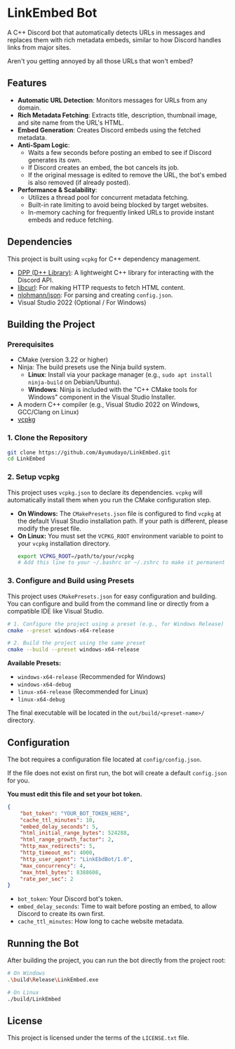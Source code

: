 # LinkEmbed Bot

A C++ Discord bot that automatically detects URLs in messages and replaces them with rich metadata embeds, similar to how Discord handles links from major sites.

Aren't you getting annoyed by all those URLs that won't embed?

## Features

- **Automatic URL Detection**: Monitors messages for URLs from any domain.
- **Rich Metadata Fetching**: Extracts title, description, thumbnail image, and site name from the URL's HTML.
- **Embed Generation**: Creates Discord embeds using the fetched metadata.
- **Anti-Spam Logic**:
    - Waits a few seconds before posting an embed to see if Discord generates its own.
    - If Discord creates an embed, the bot cancels its job.
    - If the original message is edited to remove the URL, the bot's embed is also removed (if already posted).
- **Performance & Scalability**:
    - Utilizes a thread pool for concurrent metadata fetching.
    - Built-in rate limiting to avoid being blocked by target websites.
    - In-memory caching for frequently linked URLs to provide instant embeds and reduce fetching.



## Dependencies

This project is built using `vcpkg` for C++ dependency management.

- [DPP (D++ Library)](https://dpp.dev/): A lightweight C++ library for interacting with the Discord API.
- [libcurl](https://curl.se/libcurl/): For making HTTP requests to fetch HTML content.
- [nlohmann/json](https://github.com/nlohmann/json): For parsing and creating `config.json`.
- Visual Studio 2022 (Optional / For Windows)

## Building the Project

### Prerequisites

- CMake (version 3.22 or higher)
- Ninja: The build presets use the Ninja build system.
  - **Linux**: Install via your package manager (e.g., `sudo apt install ninja-build` on Debian/Ubuntu).
  - **Windows**: Ninja is included with the "C++ CMake tools for Windows" component in the Visual Studio Installer.
- A modern C++ compiler (e.g., Visual Studio 2022 on Windows, GCC/Clang on Linux)
- [vcpkg](https://github.com/microsoft/vcpkg)

### 1. Clone the Repository

```bash
git clone https://github.com/Ayumudayo/LinkEmbed.git
cd LinkEmbed
```

### 2. Setup vcpkg

This project uses `vcpkg.json` to declare its dependencies. `vcpkg` will automatically install them when you run the CMake configuration step.

- **On Windows:** The `CMakePresets.json` file is configured to find `vcpkg` at the default Visual Studio installation path. If your path is different, please modify the preset file.
- **On Linux:** You must set the `VCPKG_ROOT` environment variable to point to your `vcpkg` installation directory.
  ```bash
  export VCPKG_ROOT=/path/to/your/vcpkg
  # Add this line to your ~/.bashrc or ~/.zshrc to make it permanent
  ```

### 3. Configure and Build using Presets

This project uses `CMakePresets.json` for easy configuration and building. You can configure and build from the command line or directly from a compatible IDE like Visual Studio.

```bash
# 1. Configure the project using a preset (e.g., for Windows Release)
cmake --preset windows-x64-release

# 2. Build the project using the same preset
cmake --build --preset windows-x64-release
```

**Available Presets:**
- `windows-x64-release` (Recommended for Windows)
- `windows-x64-debug`
- `linux-x64-release` (Recommended for Linux)
- `linux-x64-debug`

The final executable will be located in the `out/build/<preset-name>/` directory.

## Configuration

The bot requires a configuration file located at `config/config.json`.

If the file does not exist on first run, the bot will create a default `config.json` for you.

**You must edit this file and set your bot token.**

```json
{
    "bot_token": "YOUR_BOT_TOKEN_HERE",
    "cache_ttl_minutes": 10,
    "embed_delay_seconds": 5,
    "html_initial_range_bytes": 524288,
    "html_range_growth_factor": 2,
    "http_max_redirects": 5,
    "http_timeout_ms": 4000,
    "http_user_agent": "LinkEbdBot/1.0",
    "max_concurrency": 4,
    "max_html_bytes": 8388608,
    "rate_per_sec": 2
}
```
- `bot_token`: Your Discord bot's token.
- `embed_delay_seconds`: Time to wait before posting an embed, to allow Discord to create its own first.
- `cache_ttl_minutes`: How long to cache website metadata.

## Running the Bot

After building the project, you can run the bot directly from the project root:

```bash
# On Windows
.\build\Release\LinkEmbed.exe

# On Linux
./build/LinkEmbed
```

## License

This project is licensed under the terms of the `LICENSE.txt` file.
